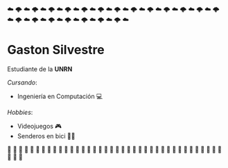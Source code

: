 ☁️ 🌩️ ☁️ 🌩️ ☁️ 🌩️ ☁️ 🌩️ ☁️ 🌩️ ☁️ 🌩️ ☁️ 🌩️ ☁️ 🌩️ ☁️ 🌩️ ☁️ 🌩️ ☁️ 🌩️ ☁️ 🌩️ ☁️ 🌩️ ☁️ 🌩️ ☁️ 🌩️ ☁️ 🌩️ ☁️ 🌩️ ☁️ 🌩️ ☁️ 🌩️ ☁️ 🌩️ ☁️
# Gaston Silvestre

Estudiante de la **UNRN**

*Cursando*:
- Ingeniería en Computación 💻

*Hobbies*:
- Videojuegos 🎮
- Senderos en bici 🚵‍♂️

🌳 🌲 🌳 🌲 🌳 🌲 🌳 🌲 🌳 🌲 🌳 🌲 🌳 🌲 🌳 🌲 🌳 🌲 🌳 🌲 🌳 🌲 🌳 🌲 🌳 🌲 🌳 🌲 🌳 🌲 🌳 🌲 🌳 🌲 🌳 🌲 🌳 🌲 🌳 🌲 🌳
